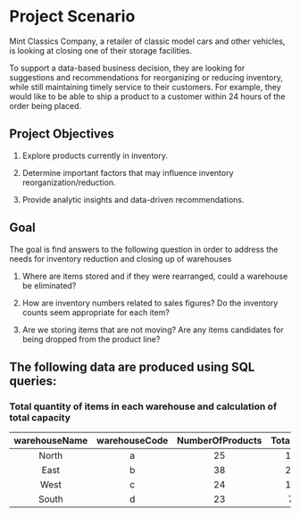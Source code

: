# Project Scenario 

Mint Classics Company, a retailer of classic model cars and other vehicles, is looking at closing one of their storage facilities. 

To support a data-based business decision, they are looking for suggestions and recommendations for reorganizing or reducing inventory, while still maintaining timely service to their customers. For example, they would like to be able to ship a product to a customer within 24 hours of the order being placed.

## Project Objectives

1. Explore products currently in inventory.

2. Determine important factors that may influence inventory reorganization/reduction.

3. Provide analytic insights and data-driven recommendations.

 ## Goal
 
 The goal is find answers to the following question in order to address the needs for inventory reduction and closing up of warehouses
 
 1) Where are items stored and if they were rearranged, could a warehouse be eliminated?

2) How are inventory numbers related to sales figures? Do the inventory counts seem appropriate for each item?

3) Are we storing items that are not moving? Are any items candidates for being dropped from the product line?

## The following data are produced using SQL queries:
###  Total quantity of items in each warehouse and calculation of total capacity

| warehouseName | warehouseCode | NumberOfProducts | TotalInventory| warehousePctCap | TotalCapacity |
| :------------:| :---------------:| :-------------:|  :-------------:| :------------:|  :-----------:|
| North | a | 25 | 131688 | 72 | 182900 |
| East  | b | 38 |219183  | 67 | 327139 |
| West  | c | 24 |124880  | 50 | 249760 |
| South | d | 23 |79380   | 75 | 105840 |
